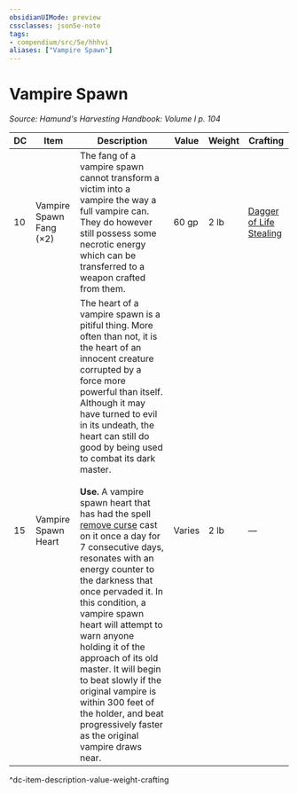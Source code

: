 ```yaml
---
obsidianUIMode: preview
cssclasses: json5e-note
tags:
- compendium/src/5e/hhhvi
aliases: ["Vampire Spawn"]
---
```

# Vampire Spawn
*Source: Hamund's Harvesting Handbook: Volume I p. 104* 

| DC | Item | Description | Value | Weight | Crafting |
|----|------|-------------|-------|--------|----------|
| 10 | Vampire Spawn Fang (×2) | The fang of a vampire spawn cannot transform a victim into a vampire the way a full vampire can. They do however still possess some necrotic energy which can be transferred to a weapon crafted from them. | 60 gp | 2 lb | [Dagger of Life Stealing](compendium/items/dagger-of-life-stealing-hhhvi.md) |
| 15 | Vampire Spawn Heart | The heart of a vampire spawn is a pitiful thing. More often than not, it is the heart of an innocent creature corrupted by a force more powerful than itself. Although it may have turned to evil in its undeath, the heart can still do good by being used to combat its dark master.<br /><br />**Use.** A vampire spawn heart that has had the spell [remove curse](compendium/spells/remove-curse.md) cast on it once a day for 7 consecutive days, resonates with an energy counter to the darkness that once pervaded it. In this condition, a vampire spawn heart will attempt to warn anyone holding it of the approach of its old master. It will begin to beat slowly if the original vampire is within 300 feet of the holder, and beat progressively faster as the original vampire draws near. | Varies | 2 lb | — |
^dc-item-description-value-weight-crafting